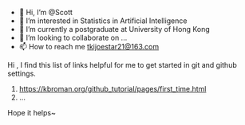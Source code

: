 - 👋 Hi, I’m @Scott
- 👀 I’m interested in Statistics in Artificial Intelligence
- 🌱 I’m currently a postgraduate at University of Hong Kong
- 💞️ I’m looking to collaborate on ...
- 📫 How to reach me tkijoestar21@163.com

<!---
SavetheTears/SavetheTears is a ✨ special ✨ repository because its `README.md` (this file) appears on your GitHub profile.
You can click the Preview link to take a look at your changes.
--->

Hi , I find this list of links helpful for me to get started in git and github settings.
1. https://kbroman.org/github_tutorial/pages/first_time.html
2. ...

Hope it helps~
